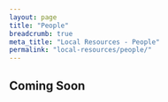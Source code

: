 ```yaml
---
layout: page
title: "People"
breadcrumb: true
meta_title: "Local Resources - People"
permalink: "local-resources/people/"
---
```

## Coming Soon
